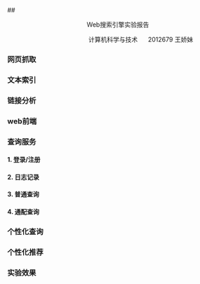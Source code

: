 ##<center > Web搜索引擎实验报告</center>

 $~~~~~~~~~~~~~~~~~~~~~~~~~~~~~~~~~~~~~~~~~~~~~~$ 计算机科学与技术 $~~~~$ 2012679 王娇妹

### 网页抓取

### 文本索引

### 链接分析

### web前端

### 查询服务

#### 1. 登录/注册

#### 2. 日志记录

#### 3. 普通查询

#### 4. 通配查询

### 个性化查询

### 个性化推荐

### 实验效果
